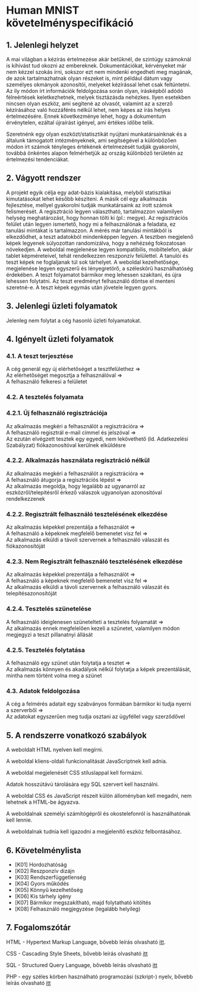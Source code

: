 # Human MNIST követelményspecifikáció



## 1. Jelenlegi helyzet

A mai világban a kézírás értelmezése akár betűknél, de szintúgy számoknál is kihívást tud okozni az embereknek.
Dokumentációkat, kérvényeket már nem kézzel szokás írni, sokszor ezt nem mindenki engedheti meg magának, de azok tartalmazhatnak olyan részeket is, mint például dátum vagy személyes okmányok azonosítói, melyeket kézírással lehet csak feltüntetni.
Az ily módon írt információk feldolgozása során olyan, írásképből adódó félreértések keletkezhetnek, melyek tisztázásda nehézkes.
Ilyen esetekben nincsen olyan eszköz, ami segítené az olvasót, valamint az a szerző kézírásához való hozzáférés nélkül lehet, nem képes az írás helyes értelmezésére.
Ennek következménye lehet, hogy a dokumentum érvénytelen, ezáltal újraírást igényel, ami értékes időbe telik. 

Szeretnénk egy olyan eszközt/statisztikát nyújtani munkatársainknak és a általunk támogatott intézményeknek, ami segítségével a különbözően módon írt számok tényleges értékének értelmezését tudják gyakorolni, továbbá önkéntes alapon felmérhetjük az ország különböző területén az értelmezési tendenciákat.

## 2. Vágyott rendszer

A projekt egyik célja egy adat-bázis kialakítása, melyből statisztikai kimutatásokat lehet később készíteni.
A másik cél egy alkalmazás fejlesztése, mellyel gyakorolni tudják munkatársaink az írott számok felismerését.
A regisztráció legyen választható, tartalmazzon valamilyen helység meghatározást, hogy honnan tölti ki (pl.: megye).
Az regisztrációs felület után legyen ismertető, hogy mi a felhasználónak a feladata, ez tanulási mintákat is tartalmazzon.
A mérés már tanulási mintákból is elkezdődhet, a teszt adatokból mindenképpen legyen.
A tesztben megjelenő képek legyenek súlyozottan randomizálva, hogy a nehézség fokozatosan növekedjen.
A weboldal megjelenése legyen kompatibilis, mobiltelefon, akár tablet képméreteivel, tehát rendelkezzen reszponzív felülettel.
A tanulói és teszt képek ne foglaljanak túl sok tárhelyet.
A weboldal kezelhetősége, megjelenése legyen egyszerű és lényegretörő, a széleskörű használhatóség érdekében.
A teszt folyamatot bármikor meg lehessen szakítani, és újra lehessen folytatni.
Az teszt eredményt felhasználó döntse el menteni szeretné-e. A teszt képek egymás után jövetele legyen gyors.

## 3. Jelenlegi üzleti folyamatok

Jelenleg nem folytat a cég hasonló üzleti folyamatokat.


## 4. Igényelt üzleti folyamatok
### 4.1. A teszt terjesztése
A cég generál egy új elérhetőséget a tesztfelülethez =>  
Az elérhetőséget megosztja a felhasználóval =>  
A felhasználó felkeresi a felületet
### 4.2. A tesztelés folyamata
### 4.2.1. Új felhasználó regisztrációja
Az alkalmazás megkéri a felhasználót a regisztrációra =>  
A felhasználó regisztrál e-mail címmel és jelszóval =>  
Az ezután elvégzett tesztek egy egyedi, nem lekövethető (ld. Adatkezelési Szabályzat) fiókazonosítóval kerülnek elküldésre
### 4.2.2. Alkalmazás használata regisztráció nélkül
Az alkalmazás megkéri a felhasználót a regisztrációra =>  
A felhasználó átugorja a regisztrációs lépést =>  
Az alkalmazás megoldja, hogy legalább az ugyanarról az eszközről/telepítésről érkező válaszok ugyanolyan azonosítóval rendelkezzenek
### 4.2.2. Regisztrált felhasználó tesztelésének elkezdése
Az alkalmazás képekkel prezentálja a felhasználót =>  
A felhasználó a képeknek megfelelő bemenetet visz fel =>  
Az alkalmazás elküldi a távoli szervernek a felhasználó válaszát és fiókazonosítóját
### 4.2.3. Nem Regisztrált felhasználó tesztelésének elkezdése
Az alkalmazás képekkel prezentálja a felhasználót =>  
A felhasználó a képeknek megfelelő bemenetet visz fel =>  
Az alkalmazás elküldi a távoli szervernek a felhasználó válaszát és telepítésazonosítóját
### 4.2.4. Tesztelés szünetelése
A felhasználó ideiglenesen szünetelteti a tesztelés folyamatát =>  
Az alkalmazás ennek megfelelően kezeli a szünetet, valamilyen módon megjegyzi a teszt pillanatnyi állását
### 4.2.5. Tesztelés folytatása
A felhasználó egy szünet után folytatja a tesztet =>  
Az alkalmazás könnyen és akadályok nélkül folytatja a képek prezentálását, mintha nem történt volna meg a szünet
### 4.3. Adatok feldolgozása
A cég a felmérés adatait egy szabványos formában bármikor ki tudja nyerni a szerverből =>  
Az adatokat egyszerűen meg tudja osztani az ügyféllel vagy szerződővel


## 5. A rendszerre vonatkozó szabályok

A weboldalt HTML nyelven kell megírni.

A weboldal kliens-oldali funkcionalitását JavaScriptnek kell adnia.

A weboldal megjelenését CSS stíluslappal kell formázni.

Adatok hosszútávú tárolására egy SQL szervert kell használni.

A weboldal CSS és JavaScript részeit külön álloményban kell megadni, nem lehetnek a HTML-be ágyazva.

A weboldalnak személyi számítógépről és okostelefonról is használhatónak kell lennie.

A weboldalnak tudnia kell igazodni a megjelenítő eszköz felbontásához.

## 6. Követelménylista

* [K01] Hordozhatóság
* [K02] Reszponzív dizájn
* [K03] Rendszerfüggetlenség
* [K04] Gyors működés
* [K05] Könnyű kezelhetőség
* [K06] Kis tárhely igény
* [K07] Bármikor megszakítható, majd folytatható kitöltés
* [K08] Felhasználó megjegyzése (legalább helyileg)


## 7. Fogalomszótár

HTML - Hypertext Markup Language, bővebb leírás olvasható [itt](https://en.wikipedia.org/wiki/HTML).

CSS - Cascading Style Sheets, bővebb leírás olvasható [itt](https://en.wikipedia.org/wiki/CSS)

SQL - Structured Query Language, bővebb leírás olvasható [itt](https://en.wikipedia.org/wiki/SQL)

PHP - egy széles körben használható programozási (szkript-) nyelv, bővebb leírás olvasható [itt](https://en.wikipedia.org/wiki/PHP)

